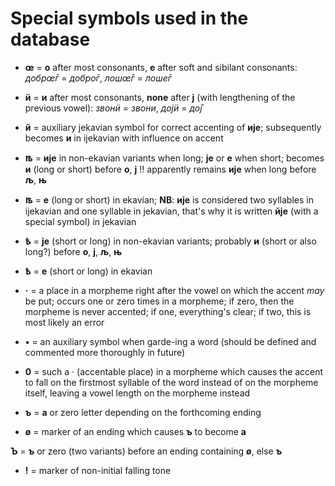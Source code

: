 # Special symbols used in the database

* **œ** = **о** after most consonants, **е** after soft and sibilant consonants: *добрœ̄г* = *добро̄г*, *лошœ̄г* = *лоше̄г*

* **ӥ** = **и** after most consonants, **none** after **ј** (with lengthening of the previous vowel): *звонӥ* = *звони*, *дојӥ* = *до̄ј*

* **й** = auxiliary jekavian symbol for correct accenting of **ије**; subsequently becomes **и** in ijekavian with influence on accent

* **ꙓ** = **ије** in non-ekavian variants when long; **је** or **е** when short; becomes **и** (long or short) before **о**, **ј**
!! apparently remains **ије** when long before **љ**, **њ**

* **ꙓ** = **е** (long or short) in ekavian; **NB**: **ије** is considered two syllables in ijekavian and one syllable in jekavian, that's why it is written **йје** (with a special symbol) in jekavian

* **ѣ** = **је** (short or long) in non-ekavian variants; probably **и** (short or also long?) before **о**, **ј**, **љ**, **њ**

* **ѣ** = **е** (short or long) in ekavian

* **·** = a place in a morpheme right after the vowel on which the accent *may* be put; occurs one or zero times in a morpheme; if zero, then the morpheme is never accented; if one, everything's clear; if two, this is most likely an error

* **•** = an auxiliary symbol when garde-ing a word (should be defined and commented more thoroughly in future)

* **0** = such a · (accentable place) in a morpheme which causes the accent to fall on the firstmost syllable of the word instead of on the morpheme itself, leaving a vowel length on the morpheme instead

* **ъ** = **а** or zero letter depending on the forthcoming ending

* **ø** = marker of an ending which causes **ъ** to become **а**

**Ъ** = **ъ** or zero (two variants) before an ending containing **ø**, else **ъ**

* **!** = marker of non-initial falling tone

